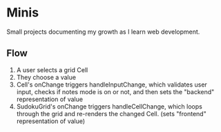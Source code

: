 # Minis
Small projects documenting my growth as I learn web development.

## Flow
1. A user selects a grid Cell
2. They choose a value
3. Cell's onChange triggers handleInputChange, which validates user input, checks if notes mode is on or not, and then sets the "backend" representation of value
4. SudokuGrid's onChange triggers handleCellChange, which loops through the grid and re-renders the changed Cell. (sets "frontend" representation of value)